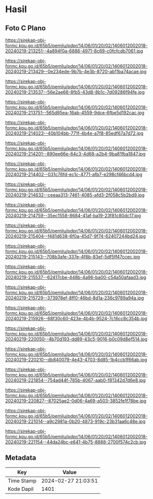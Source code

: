 # Hasil

## Foto C Plano

https://sirekap-obj-formc.kpu.go.id/65b5/pemilu/pdpr/14/06/01/20/02/1406012002018-20240219-213251--4a894f0a-6886-4971-8c69-c0fcfcdb7061.jpg

https://sirekap-obj-formc.kpu.go.id/65b5/pemilu/pdpr/14/06/01/20/02/1406012002018-20240219-213429--0e234ede-9b7b-4e3b-8720-ab11ba74acae.jpg

https://sirekap-obj-formc.kpu.go.id/65b5/pemilu/pdpr/14/06/01/20/02/1406012002018-20240219-213537--56e2ae68-8fb5-43d8-8b1c-7d09286f94fe.jpg

https://sirekap-obj-formc.kpu.go.id/65b5/pemilu/pdpr/14/06/01/20/02/1406012002018-20240219-213751--565d95ea-16ab-4559-9dce-6fbe5d192cac.jpg

https://sirekap-obj-formc.kpu.go.id/65b5/pemilu/pdpr/14/06/01/20/02/1406012002018-20240219-214023--40b104bb-771f-4b4e-a7f8-85edf67a7d72.jpg

https://sirekap-obj-formc.kpu.go.id/65b5/pemilu/pdpr/14/06/01/20/02/1406012002018-20240219-214201--890ee66e-64c3-4d68-a2b4-9ba81fba1847.jpg

https://sirekap-obj-formc.kpu.go.id/65b5/pemilu/pdpr/14/06/01/20/02/1406012002018-20240219-214402--031c76fd-ec1c-4771-afb7-e298cf46bcd4.jpg

https://sirekap-obj-formc.kpu.go.id/65b5/pemilu/pdpr/14/06/01/20/02/1406012002018-20240219-214632--ceeaa313-7461-4085-afd3-2f058c5b2bd9.jpg

https://sirekap-obj-formc.kpu.go.id/65b5/pemilu/pdpr/14/06/01/20/02/1406012002018-20240219-214759--35ec1558-8684-41af-ba19-23f81c80dc17.jpg

https://sirekap-obj-formc.kpu.go.id/65b5/pemilu/pdpr/14/06/01/20/02/1406012002018-20240219-215404--f481d638-6f0a-45d7-9f74-62407244bd24.jpg

https://sirekap-obj-formc.kpu.go.id/65b5/pemilu/pdpr/14/06/01/20/02/1406012002018-20240219-215143--708b3afe-337e-4f8b-83ef-5df5ff47ccec.jpg

https://sirekap-obj-formc.kpu.go.id/65b5/pemilu/pdpr/14/06/01/20/02/1406012002018-20240219-215537--62417cbe-448b-4a96-ba00-c54a50afaad3.jpg

https://sirekap-obj-formc.kpu.go.id/65b5/pemilu/pdpr/14/06/01/20/02/1406012002018-20240219-215729--373978ef-8ff0-46bd-8d1a-236c9789a94a.jpg

https://sirekap-obj-formc.kpu.go.id/65b5/pemilu/pdpr/14/06/01/20/02/1406012002018-20240219-215926--68f30c60-423e-4b4b-9524-7c16cc8c354b.jpg

https://sirekap-obj-formc.kpu.go.id/65b5/pemilu/pdpr/14/06/01/20/02/1406012002018-20240219-220050--4b70d193-dd89-43c5-9016-b0c09d8ef514.jpg

https://sirekap-obj-formc.kpu.go.id/65b5/pemilu/pdpr/14/06/01/20/02/1406012002018-20240219-220210--db840079-4e43-4703-8d85-1b4ccb1f66ab.jpg

https://sirekap-obj-formc.kpu.go.id/65b5/pemilu/pdpr/14/06/01/20/02/1406012002018-20240219-221854--754ad44f-785b-4067-aab0-f81342d7d6e8.jpg

https://sirekap-obj-formc.kpu.go.id/65b5/pemilu/pdpr/14/06/01/20/02/1406012002018-20240219-220827--87025ae2-0d06-4a69-a503-3852fe1f78be.jpg

https://sirekap-obj-formc.kpu.go.id/65b5/pemilu/pdpr/14/06/01/20/02/1406012002018-20240219-221014--a9c2981a-0b20-4873-919c-23b31aa6c48e.jpg

https://sirekap-obj-formc.kpu.go.id/65b5/pemilu/pdpr/14/06/01/20/02/1406012002018-20240219-221154--44da24bc-e641-4b75-8888-2700f574c2cb.jpg


## Metadata

| Key        | Value               |
| ---------- | ------------------- |
| Time Stamp | 2024-02-27 21:03:51 |
| Kode Dapil | 1401                |



